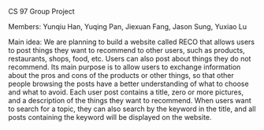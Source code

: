 CS 97 Group Project

Members:
Yunqiu Han, 
Yuqing Pan, 
Jiexuan Fang, 
Jason Sung, 
Yuxiao Lu

Main idea:
We are planning to build a website called RECO that allows users to post things they want to
recommend to other users, such as products, restaurants, shops, food, etc. Users can also post
about things they do not recommend. Its main purpose is to allow users to exchange information
about the pros and cons of the products or other things, so that other people browsing the posts
have a better understanding of what to choose and what to avoid. Each user post contains a title,
zero or more pictures, and a description of the things they want to recommend. When users
want to search for a topic, they can also search by the keyword in the title, and all posts
containing the keyword will be displayed on the website.
